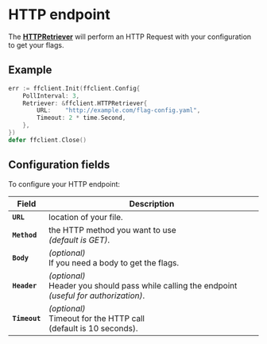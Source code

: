 # HTTP endpoint
The [**HTTPRetriever**](https://pkg.go.dev/github.com/thomaspoignant/go-feature-flag#HTTPRetriever) will perform an HTTP Request with your configuration to get your flags.

## Example
```go linenums="1"
err := ffclient.Init(ffclient.Config{
    PollInterval: 3,
    Retriever: &ffclient.HTTPRetriever{
        URL:    "http://example.com/flag-config.yaml",
        Timeout: 2 * time.Second,
    },
})
defer ffclient.Close()
```
## Configuration fields
To configure your HTTP endpoint:

| Field | Description |
|---|---|
|**`URL`**| location of your file.|
|**`Method`**| the HTTP method you want to use <br>*(default is GET)*.|
|**`Body`**| *(optional)*<br>If you need a body to get the flags.|
|**`Header`**| *(optional)*<br>Header you should pass while calling the endpoint *(useful for authorization)*.|
|**`Timeout`**| *(optional)*<br>Timeout for the HTTP call <br>(default is 10 seconds).|
